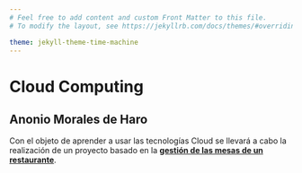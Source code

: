 ```yaml
---
# Feel free to add content and custom Front Matter to this file.
# To modify the layout, see https://jekyllrb.com/docs/themes/#overriding-theme-defaults

theme: jekyll-theme-time-machine
---
```

# Cloud Computing
## Anonio Morales de Haro

Con el objeto de aprender a usar las tecnologías Cloud se llevará a cabo la realización de un proyecto basado en la 
[**gestión de las mesas de un restaurante**](https://antmordhar.github.io/ProyectoCC/docs/documentacioninicial).


